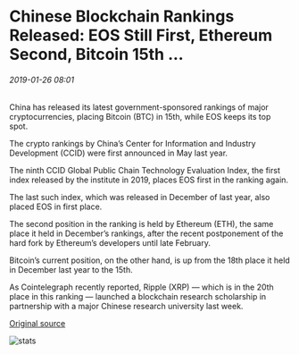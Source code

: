 # Chinese Blockchain Rankings Released: EOS Still First, Ethereum Second, Bitcoin 15th ...

###### 2019-01-26 08:01

China has released its latest government-sponsored rankings of major cryptocurrencies, placing Bitcoin (BTC) in 15th, while EOS keeps its top spot.

The crypto rankings by China’s Center for Information and Industry Development (CCID) were first announced in May last year.

The ninth CCID Global Public Chain Technology Evaluation Index, the first index released by the institute in 2019, places EOS first in the ranking again.

The last such index, which was released in December of last year, also placed EOS in first place.

The second position in the ranking is held by Ethereum (ETH), the same place it held in December’s rankings, after the recent postponement of the hard fork by Ethereum’s developers until late February.

Bitcoin’s current position, on the other hand, is up from the 18th place it held in December last year to the 15th.

As Cointelegraph recently reported, Ripple (XRP) — which is in the 20th place in this ranking — launched a blockchain research scholarship in partnership with a major Chinese research university last week.

[Original source](https://cointelegraph.com/news/chinese-blockchain-rankings-released-eos-still-first-ethereum-second-bitcoin-15th)

![stats](https://c.statcounter.com/11760860/0/a89fa40b/1/ "stats")